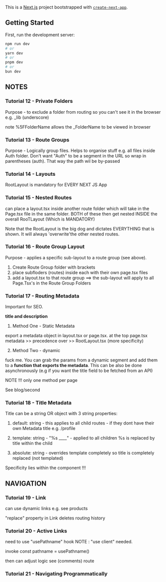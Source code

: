 This is a [Next.js](https://nextjs.org/) project bootstrapped with [`create-next-app`](https://github.com/vercel/next.js/tree/canary/packages/create-next-app).

## Getting Started

First, run the development server:

```bash
npm run dev
# or
yarn dev
# or
pnpm dev
# or
bun dev
```

## NOTES

### Tutorial 12 - Private Folders

Purpose - to exclude a folder from routing so you can't see it in the browser e.g. \_lib (underscore)

note %5FFolderName allows the \_FolderName to be viewed in browser

### Tutorial 13 - Route Groups

Purpose - Logically group files. Helps to organise stuff e.g. all files inside Auth folder. Don't want "Auth" to be a segment in the URL so wrap in parentheses (auth). That way the path wil be by-passed

### Tutorial 14 - Layouts

RootLayout is mandatory for EVERY NEXT JS App

### Tutorial 15 - Nested Routes

can place a layout.tsx inside another route folder which will take in the Page.tsx file in the same folder. BOTH of these then get nested INSIDE the overall RooTLayout (Which is MANDATORY)

Note that the RootLayout is the big dog and dictates EVERYTHING that is shown. It will always 'overwrite'the other nested routes.

### Tutorial 16 - Route Group Layout

Purpose - applies a specific sub-layout to a route group (see above).

1. Create Route Group folder with brackets
2. place subfloders (routes) inside each with their own page.tsx files
3. add a layout.tsx to that route group
   ==> the sub-layout will apply to all Page.Tsx's in the Route Group Folders

### Tutorial 17 - Routing Metadata

Important for SEO.

**title and description**

1. Method One - Static Metadata

export a metadata object in layout.tsx or page.tsx. at the top
page.tsx metadata >> precedence over >> RootLayout.tsx (more specificity)

2. Method Two - dynamic

fuck me. You can grab the params from a dynamic segment and add them to a **function that exports the metadata**.
This can be also be done asynchronously (e.g if you want the title field to be fetched from an API)

NOTE !!! only one method per page

See blog/second

### Tutorial 18 - Title Metadata

Title can be a string OR object with 3 string properties:

1. default: string - this applies to all child routes - if they dont have their own Metadata title e.g. /profile

2. template: string - "%s \_\_\_\_" - applied to all children %s is replaced by title within the child

3. absolute: string - overrides template completely so title is completely replaced (not templated)

Specificity lies within the component !!!

## NAVIGATION

### Tutorial 19 - Link

can use dynamic links e.g. see products

"replace" property in Link deletes routing history

### Tutorial 20 - Active Links

need to use "usePathname" hook NOTE : "use client" needed.

invoke const pathname = usePathname()

then can adjust logic see (comments) route

### Tutorial 21 - Navigating Programmatically
